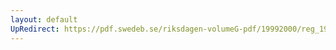 ```yaml
---
layout: default
UpRedirect: https://pdf.swedeb.se/riksdagen-volumeG-pdf/19992000/reg_19992000/reg_19992000_0447.pdf
---
```

